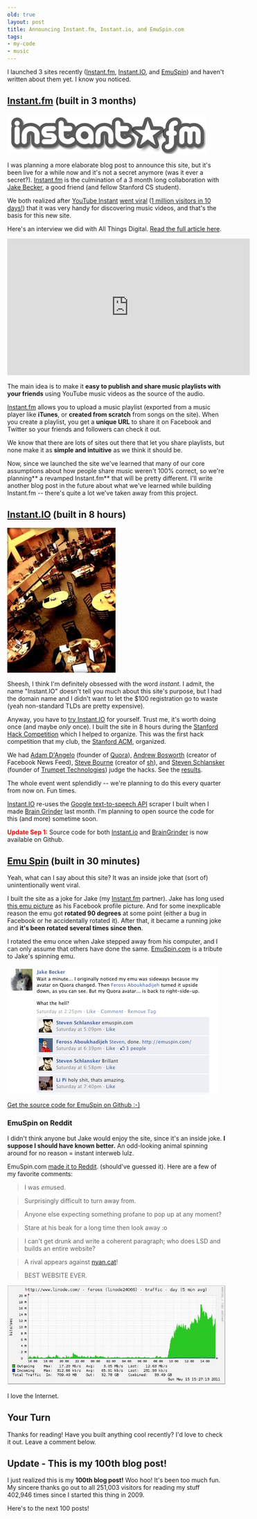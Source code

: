 ```yaml
---
old: true
layout: post
title: Announcing Instant.fm, Instant.io, and EmuSpin.com
tags:
- my-code
- music
---
```


I launched 3 sites recently ([Instant.fm](http://instant.fm), [Instant.IO](http://instant.io/), and [EmuSpin](http://emuspin.com)) and haven't written about them yet. I know you noticed.

## [Instant.fm](http://instant.fm) (built in 3 months)

[![Instant.fm Logo](/images/instant.fm-logo.png)](http://instant.fm)

I was planning a more elaborate blog post to announce this site, but it's been live for a while now and it's not a secret anymore (was it ever a secret?). [Instant.fm](http://instant.fm) is the culmination of a 3 month long collaboration with [Jake Becker](http://www.quora.com/Jake-Becker), a good friend (and fellow Stanford CS student).

We both realized after [YouTube Instant](http://ytinstant.com) [went viral](/youtube-instant-media-frenzy/ "YouTube Instant. The last two days...") ([1 million visitors in 10 days!](/one-million-visitors-in-10-days/ "One Million Visitors in 10 Days")) that it was very handy for discovering music videos, and that's the basis for this new site.

Here's an interview we did with All Things Digital. [Read the full article here](http://voices.allthingsd.com/20110422/early-adopter-from-the-hacker-who-brought-you-youtube-instant-instant-fm-launches-today/).

<iframe width="560" height="315" src="http://www.youtube.com/embed/jBGT2WTP_VA" frameborder="0" allowfullscreen></iframe>

The main idea is to make it **easy to publish and share music playlists with your friends** using YouTube music videos as the source of the audio.

[Instant.fm](http://instant.fm) allows you to upload a music playlist (exported from a music player like **iTunes**, or **created from scratch** from songs on the site). When you create a playlist, you get a **unique URL** to share it on Facebook and Twitter so your friends and followers can check it out.

We know that there are lots of sites out there that let you share playlists, but none make it as **simple and intuitive** as we think it should be.

Now, since we launched the site we've learned that many of our core assumptions about how people share music weren't 100% correct, so we're planning** a revamped Instant.fm** that will be pretty different. I'll write another blog post in the future about what we've learned while building Instant.fm -- there's quite a lot we've taken away from this project.

## [Instant.IO](http://instant.io) (built in 8 hours)

![Stanford Hack Competition](/images/stanford-hack-competition-frosoco.jpg)

Sheesh, I think I'm definitely obsessed with the word *instant*. I admit, the name "Instant.IO" doesn't tell you much about this site's purpose, but I had the domain name and I didn't want to let the $100 registration go to waste (yeah non-standard TLDs are pretty expensive).

Anyway, you have to [try Instant.IO](http://instant.io) for yourself. Trust me, it's worth doing once (and maybe *only* once). I built the site in 8 hours during the [Stanford Hack Competition](http://stanfordacm.com/hack-competition-results/) which I helped to organize. This was the first hack competition that my club, the [Stanford ACM](http://www.stanfordacm.com), organized.

We had [Adam D'Angelo](http://en.wikipedia.org/wiki/Adam_D'Angelo) (founder of [Quora](http://www.quora.com/)), [Andrew Bosworth](http://www.crunchbase.com/person/andrew-bosworth) (creator of Facebook News Feed), [Steve Bourne](http://en.wikipedia.org/wiki/Stephen_R._Bourne) (creator of [sh](http://en.wikipedia.org/wiki/Bourne_shell)), and [Steven Schlansker](http://www.facebook.com/stevenschlansker) (founder of [Trumpet Technologies](http://trumpet.io/)) judge the hacks. See the [results](http://stanfordacm.com/2011/05/hack-competition-results/).

The whole event went splendidly -- we're planning to do this every quarter from now on. Fun times.

[Instant.IO](http://instant.io) re-uses the [Google text-to-speech API](http://techcrunch.com/2009/12/14/the-unofficial-google-text-to-speech-api/) scraper I built when I made [Brain Grinder](http://braingrinder.com) last month. I'm planning to open source the code for this (and more) sometime soon.

<span style="color: #ff0000;">**Update Sep 1:**</span> Source code for both [Instant.io](https://github.com/feross/Instant.io) and [BrainGrinder](https://github.com/feross/BrainGrinder.com) is now available on Github.

<a id="emuspin">

## [Emu Spin](http://emuspin.com) (built in 30 minutes)

Yeah, what can I say about this site? It was an inside joke that (sort of) unintentionally went viral.

I built the site as a joke for Jake (my [Instant.fm](http://instant.fm) partner). Jake has long used [this emu picture](http://emuspin.com/img/emu.jpg) as his Facebook profile picture. And for some inexplicable reason the emu got **rotated 90 degrees** at some point (either a bug in Facebook or he accidentally rotated it). After that, it became a running joke and **it's been rotated several times since then**.

I rotated the emu once when Jake stepped away from his computer, and I can only assume that others have done the same. [EmuSpin.com](http://emuspin.com) is a tribute to Jake's spinning emu.

![Emu Spin, the genesis](/images/emuspin-original-post.png)

[Get the source code for EmuSpin on Github :-)](https://github.com/feross/EmuSpin.com)

### EmuSpin on Reddit

I didn't think anyone but Jake would enjoy the site, since it's an inside joke. **I suppose I should have known better.** An odd-looking animal spinning around for no reason = instant interweb lulz. 

EmuSpin.com [made it to Reddit](http://www.reddit.com/r/WTF/comments/hbw59/emu_spin/). (should've guessed it). Here are a few of my favorite comments:

> I was *emu*sed.

> Surprisingly difficult to turn away from.

> Anyone else expecting something profane to pop up at any moment?

> Stare at his beak for a long time then look away :o

> I can't get drunk and write a coherent paragraph; who does LSD and builds an entire website?

> A rival appears against [nyan.cat](http://nyan.cat)!

> BEST WEBSITE EVER.

![Traffic to Emu Spin](/images/emuspin-traffic.jpg)

I love the Internet.

## Your Turn

Thanks for reading! Have you built anything cool recently? I'd love to check it out. Leave a comment below.

## Update - This is my 100th blog post!

I just realized this is my **100th blog post!** Woo hoo! It's been too much fun. My sincere thanks go out to all 251,003 visitors for reading my stuff 402,946 times since I started this thing in 2009.

Here's to the next 100 posts!